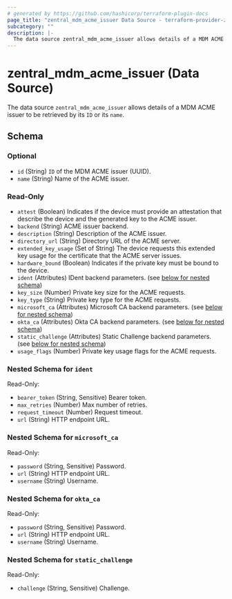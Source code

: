 ```yaml
---
# generated by https://github.com/hashicorp/terraform-plugin-docs
page_title: "zentral_mdm_acme_issuer Data Source - terraform-provider-zentral"
subcategory: ""
description: |-
  The data source zentral_mdm_acme_issuer allows details of a MDM ACME issuer to be retrieved by its ID or its name.
---
```


# zentral_mdm_acme_issuer (Data Source)

The data source `zentral_mdm_acme_issuer` allows details of a MDM ACME issuer to be retrieved by its `ID` or its `name`.



<!-- schema generated by tfplugindocs -->
## Schema

### Optional

- `id` (String) `ID` of the MDM ACME issuer (UUID).
- `name` (String) Name of the ACME issuer.

### Read-Only

- `attest` (Boolean) Indicates if the device must provide an attestation that describe the device and the generated key to the ACME issuer.
- `backend` (String) ACME issuer backend.
- `description` (String) Description of the ACME issuer.
- `directory_url` (String) Directory URL of the ACME server.
- `extended_key_usage` (Set of String) The device requests this extended key usage for the certificate that the ACME server issues.
- `hardware_bound` (Boolean) Indicates if the private key must be bound to the device.
- `ident` (Attributes) IDent backend parameters. (see [below for nested schema](#nestedatt--ident))
- `key_size` (Number) Private key size for the ACME requests.
- `key_type` (String) Private key type for the ACME requests.
- `microsoft_ca` (Attributes) Microsoft CA backend parameters. (see [below for nested schema](#nestedatt--microsoft_ca))
- `okta_ca` (Attributes) Okta CA backend parameters. (see [below for nested schema](#nestedatt--okta_ca))
- `static_challenge` (Attributes) Static Challenge backend parameters. (see [below for nested schema](#nestedatt--static_challenge))
- `usage_flags` (Number) Private key usage flags for the ACME requests.

<a id="nestedatt--ident"></a>
### Nested Schema for `ident`

Read-Only:

- `bearer_token` (String, Sensitive) Bearer token.
- `max_retries` (Number) Max number of retries.
- `request_timeout` (Number) Request timeout.
- `url` (String) HTTP endpoint URL.


<a id="nestedatt--microsoft_ca"></a>
### Nested Schema for `microsoft_ca`

Read-Only:

- `password` (String, Sensitive) Password.
- `url` (String) HTTP endpoint URL.
- `username` (String) Username.


<a id="nestedatt--okta_ca"></a>
### Nested Schema for `okta_ca`

Read-Only:

- `password` (String, Sensitive) Password.
- `url` (String) HTTP endpoint URL.
- `username` (String) Username.


<a id="nestedatt--static_challenge"></a>
### Nested Schema for `static_challenge`

Read-Only:

- `challenge` (String, Sensitive) Challenge.
